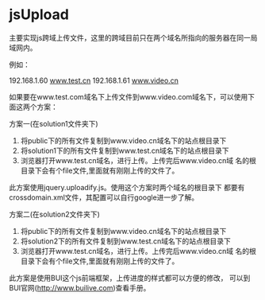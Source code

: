 # jsUpload

主要实现js跨域上传文件，这里的跨域目前只在两个域名所指向的服务器在同一局域网内。


例如：

192.168.1.60    www.test.cn
192.168.1.61    www.video.cn

如果要在www.test.com域名下上传文件到www.video.com域名下，可以使用下面这两个方案：


方案一(在solution1文件夹下)
  1. 将public下的所有文件复制到www.video.cn域名下的站点根目录下
  2. 将solution1下的所有文件复制到www.test.cn域名下的站点根目录下
  3. 浏览器打开www.test.cn域名，进行上传。上传完后www.video.cn域
     名的根目录下会有个file文件,里面就有刚刚上传的文件了。

  此方案使用jquery.uploadify.js。使用这个方案时两个域名的根目录下
  都要有crossdomain.xml文件，其配置可以自行google进一步了解。


方案二(在solution2文件夹下)
  1. 将public下的所有文件复制到www.video.cn域名下的站点根目录下
  2. 将solution2下的所有文件复制到www.test.cn域名下的站点根目录下
  3. 浏览器打开www.test.cn域名，进行上传。上传完后www.video.cn域
     名的根目录下会有个file文件,里面就有刚刚上传的文件了。

  此方案是使用BUI这个js前端框架，上传进度的样式都可以方便的修改，
  可以到BUI官网(http://www.builive.com)查看手册。




